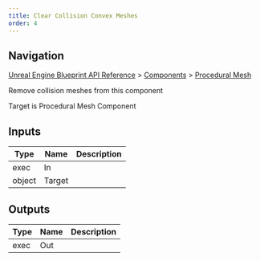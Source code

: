 ```yaml
---
title: Clear Collision Convex Meshes
order: 4
---
```

## Navigation

[Unreal Engine Blueprint API Reference](https://dev.epicgames.com/documentation/en-us/unreal-engine/BlueprintAPI) > [Components](https://dev.epicgames.com/documentation/en-us/unreal-engine/BlueprintAPI/Components) > [Procedural Mesh](https://dev.epicgames.com/documentation/en-us/unreal-engine/BlueprintAPI/Components/ProceduralMesh)

Remove collision meshes from this component

Target is Procedural Mesh Component

## Inputs

| Type | Name | Description |
| --- | --- | --- |
| exec | In |  |
| object | Target |  |

## Outputs

| Type | Name | Description |
| --- | --- | --- |
| exec | Out |  |
